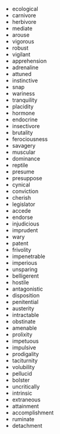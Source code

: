 * ecological
* carnivore
* herbivore
* mediate
* arouse
* vigorous
* robust
* vigilant
* apprehension
* adrenaline
* attuned
* instinctive
* snap
* wariness
* tranquility
* placidity
* hormone
* endocrine
* insectivore
* brutality
* ferociousness
* savagery
* muscular
* dominance
* reptile
* presume
* presuppose
* cynical
* conviction
* cherish
* legislator
* accede
* endorse
* injudicious
* imprudent
* wary
* patent
* frivolity
* impenetrable
* imperious
* unsparing
* belligerent
* hostile
* antagonistic
* disposition
* penitential
* austerity
* intractable
* obstinate
* amenable
* prolixity
* impetuous
* impulsive
* prodigality
* taciturnity
* volubility
* pellucid
* bolster
* uncritically
* intrinsic
* extraneous
* attainment
* accomplishment
* ruminate
* detachment
